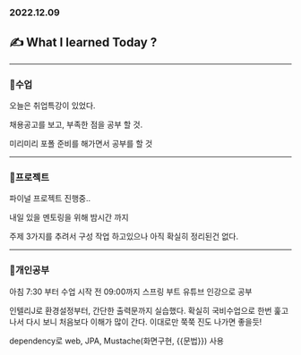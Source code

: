 ### 2022.12.09

## ✍️ What I learned Today ?

---

### 💜수업

오늘은 취업특강이 있었다.

채용공고를 보고, 부족한 점을 공부 할 것.

미리미리 포폴 준비를 해가면서 공부를 할 것

---

### 🖤프로젝트

 파이널 프로젝트 진행중.. 

내일 있을 멘토링을 위해 밤시간 까지

주제 3가지를 추려서 구성 작업 하고있으나 아직 확실히 정리된건 없다.

---

### 💚개인공부
아침 7:30 부터 수업 시작 전 09:00까지
스프링 부트 유튜브 인강으로 공부

인텔리J로 환경설정부터, 간단한 출력문까지 실습했다.
확실히 국비수업으로 한번 훑고 나서 다시 보니 처음보다
이해가 많이 간다. 이대로만 쭉쭉 진도 나가면 좋을듯!

dependency로 web, JPA, Mustache(화면구현, {{문법}}) 사용